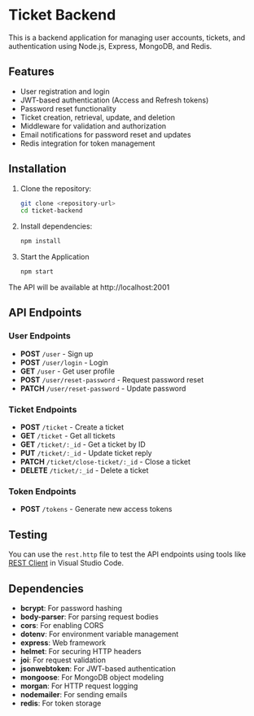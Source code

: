 # Ticket Backend

This is a backend application for managing user accounts, tickets, and authentication using Node.js, Express, MongoDB, and Redis.

## Features

- User registration and login
- JWT-based authentication (Access and Refresh tokens)
- Password reset functionality
- Ticket creation, retrieval, update, and deletion
- Middleware for validation and authorization
- Email notifications for password reset and updates
- Redis integration for token management


## Installation

1. Clone the repository:
   ```bash
   git clone <repository-url>
   cd ticket-backend
   
2. Install dependencies:
   ```bash
   npm install

3. Start the Application
   ```bash
   npm start

The API will be available at http://localhost:2001

## API Endpoints

### User Endpoints

- **POST** `/user` - Sign up
- **POST** `/user/login` - Login
- **GET** `/user` - Get user profile
- **POST** `/user/reset-password` - Request password reset
- **PATCH** `/user/reset-password` - Update password

### Ticket Endpoints

- **POST** `/ticket` - Create a ticket
- **GET** `/ticket` - Get all tickets
- **GET** `/ticket/:_id` - Get a ticket by ID
- **PUT** `/ticket/:_id` - Update ticket reply
- **PATCH** `/ticket/close-ticket/:_id` - Close a ticket
- **DELETE** `/ticket/:_id` - Delete a ticket

### Token Endpoints

- **POST** `/tokens` - Generate new access tokens


## Testing

You can use the `rest.http` file to test the API endpoints using tools like [REST Client](https://marketplace.visualstudio.com/items?itemName=humao.rest-client) in Visual Studio Code.

## Dependencies

- **bcrypt**: For password hashing
- **body-parser**: For parsing request bodies
- **cors**: For enabling CORS
- **dotenv**: For environment variable management
- **express**: Web framework
- **helmet**: For securing HTTP headers
- **joi**: For request validation
- **jsonwebtoken**: For JWT-based authentication
- **mongoose**: For MongoDB object modeling
- **morgan**: For HTTP request logging
- **nodemailer**: For sending emails
- **redis**: For token storage

